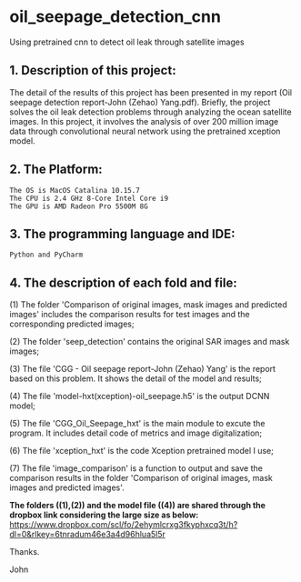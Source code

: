 # oil_seepage_detection_cnn
Using pretrained cnn to detect oil leak through satellite images

## 1. Description of this project:
The detail of the results of this project has been presented in my report (Oil seepage detection report-John (Zehao) Yang.pdf). Briefly, the project solves the oil leak detection problems through analyzing the ocean satellite images. In this project, it involves the analysis of over 200 million image data through convolutional neural network using the pretrained xception model.

## 2. The Platform:
	The OS is MacOS Catalina 10.15.7
	The CPU is 2.4 GHz 8-Core Intel Core i9
	The GPU is AMD Radeon Pro 5500M 8G
	
## 3. The programming language and IDE:
	Python and PyCharm
	
## 4. The description of each fold and file:

(1) The folder 'Comparison of original images, mask images and predicted images' includes the comparison results for test images and the corresponding predicted images;

(2) The folder 'seep_detection' contains the original SAR images and mask images;

(3) The file 'CGG - Oil seepage report-John (Zehao) Yang' is the report based on this problem. It shows the detail of the model and results;

(4) The file 'model-hxt(xception)-oil_seepage.h5' is the output DCNN model;

(5) The file 'CGG_Oil_Seepage_hxt' is the main module to excute the program. It includes detail code of metrics and image digitalization;

(6) The file 'xception_hxt' is the code Xception pretrained model I use;

(7) The file 'image_comparison' is a function to output and save the comparison results in the folder 'Comparison of original images, mask images and predicted images'.

**The folders ((1),(2)) and the model file ((4)) are shared through the dropbox link considering the large size as below:**
https://www.dropbox.com/scl/fo/2ehymlcrxg3fkyphxcq3t/h?dl=0&rlkey=6tnradum46e3a4d96hlua5l5r





Thanks.

John
